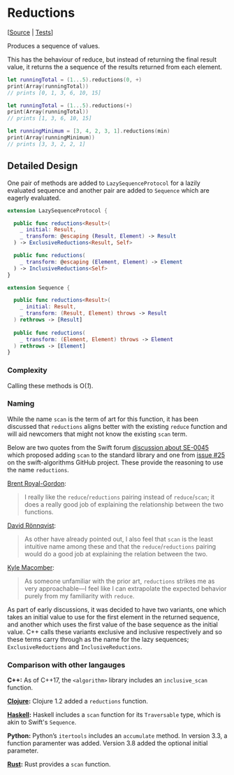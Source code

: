 # Reductions

[[Source](https://github.com/apple/swift-algorithms/blob/main/Sources/Algorithms/Reductions.swift) |
 [Tests](https://github.com/apple/swift-algorithms/blob/main/Tests/SwiftAlgorithmsTests/ReductionsTests.swift)]

Produces a sequence of values.

This has the behaviour of reduce, but instead of returning the final result
value, it returns the a sequence of the results returned from each element.

```swift
let runningTotal = (1...5).reductions(0, +)
print(Array(runningTotal))
// prints [0, 1, 3, 6, 10, 15]

let runningTotal = (1...5).reductions(+)
print(Array(runningTotal))
// prints [1, 3, 6, 10, 15]

let runningMinimum = [3, 4, 2, 3, 1].reductions(min)
print(Array(runningMinimum))
// prints [3, 3, 2, 2, 1]
```

## Detailed Design

One pair of methods are added to `LazySequenceProtocol` for a lazily evaluated
sequence and another pair are added to `Sequence` which are eagerly evaluated.

```swift
extension LazySequenceProtocol {

  public func reductions<Result>(
    _ initial: Result,
    _ transform: @escaping (Result, Element) -> Result
  ) -> ExclusiveReductions<Result, Self>

  public func reductions(
    _ transform: @escaping (Element, Element) -> Element
  ) -> InclusiveReductions<Self>
}
```

```swift
extension Sequence {

  public func reductions<Result>(
    _ initial: Result, 
    _ transform: (Result, Element) throws -> Result
  ) rethrows -> [Result]
  
  public func reductions(
    _ transform: (Element, Element) throws -> Element
  ) rethrows -> [Element]
}
```

### Complexity

Calling these methods is O(_1_).

### Naming

While the name `scan` is the term of art for this function, it has been 
discussed that `reductions` aligns better with the existing `reduce` function 
and will aid newcomers that might not know the existing `scan` term.

Below are two quotes from the Swift forum [discussion about SE-0045][SE-0045] 
which proposed adding `scan` to the standard library and one from
[issue #25][Issue 25] on the swift-algorithms GitHub project. These provide
the reasoning to use the name `reductions`.

[Brent Royal-Gordon][Brent_Royal-Gordon]:
> I really like the `reduce`/`reductions` pairing instead of `reduce`/`scan`;
it does a really good job of explaining the relationship between the two
functions.

[David Rönnqvist][David Rönnqvist]:
> As other have already pointed out, I also feel that `scan` is the least
intuitive name among these and that the `reduce`/`reductions` pairing would do
a good job at explaining the relation between the two.

[Kyle Macomber][Kyle Macomber]:
> As someone unfamiliar with the prior art, `reductions` strikes me as very
approachable—I feel like I can extrapolate the expected behavior purely from my
familiarity with `reduce`.

As part of early discussions, it was decided to have two variants, one which
takes an initial value to use for the first element in the returned sequence, 
and another which uses the first value of the base sequence as the initial
value. C++ calls these variants exclusive and inclusive respectively and so 
these terms carry through as the name for the lazy sequences; 
`ExclusiveReductions` and `InclusiveReductions`.

[SE-0045]: https://forums.swift.org/t/review-se-0045-add-scan-prefix-while-drop-while-and-iterate-to-the-stdlib/2382
[Issue 25]: https://github.com/apple/swift-algorithms/issues/25
[Brent_Royal-Gordon]: https://forums.swift.org/t/review-se-0045-add-scan-prefix-while-drop-while-and-iterate-to-the-stdlib/2382/6
[David Rönnqvist]: https://forums.swift.org/t/review-se-0045-add-scan-prefix-while-drop-while-and-iterate-to-the-stdlib/2382/8
[Kyle Macomber]: https://github.com/apple/swift-algorithms/issues/25#issuecomment-709317894

### Comparison with other langauges

**C++:** As of C++17, the `<algorithm>` library includes an `inclusive_scan`
function.

**[Clojure][Clojure]:** Clojure 1.2 added a `reductions` function.

**[Haskell][Haskell]:** Haskell includes a `scan` function for its
`Traversable` type, which is akin to Swift's `Sequence`.

**Python:** Python’s `itertools` includes an `accumulate` method. In version
3.3, a function paramenter was added. Version 3.8 added the optional initial
parameter.

**[Rust][Rust]:** Rust provides a `scan` function.

[Clojure]: http://clojure.github.io/clojure/clojure.core-api.html#clojure.core/reductions
[Haskell]: http://hackage.haskell.org/package/base-4.8.2.0/docs/Prelude.html#v:scanl
[Rust]: https://doc.rust-lang.org/std/iter/trait.Iterator.html#method.scan
